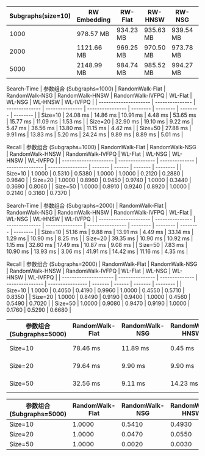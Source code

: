 | Subgraphs(size=10) | RW Embedding | RW-Flat | RW-HNSW | RW-NSG | RW-IVFPQ | WL Embedding | WL-Flat | WL-HNSW | WL-NSG | WL-IVFPQ |
|----------------|----------------------|-----------------|-----------------|---------------|-----------------|--------------|---------|---------|--------|---------|
| 1000           | 978.57 MB            | 934.23 MB       | 935.63 MB       | 939.54 MB     | 948.13 MB       | 1011.38 MB   | 1002.30 MB | 1002.30 MB | 1002.46 MB | 1004.96 MB |
| 2000           | 1121.66 MB           | 969.25 MB       | 970.50 MB       | 973.78 MB     | 974.25 MB       | 1167.21 MB   | 974.34 MB | 974.34 MB | 976.38 MB | 976.38 MB |
| 5000           | 2148.99 MB           | 984.74 MB       | 985.52 MB       | 994.27 MB     | 1033.34 MB      | 2491.96 MB   | 1021.43 MB | 1021.43 MB | 1025.18 MB | 1025.18 MB |






Search-Time
| 参数组合 (Subgraphs=1000) | RandomWalk-Flat | RandomWalk-NSG | RandomWalk-HNSW | RandomWalk-IVFPQ | WL-Flat  | WL-NSG   | WL-HNSW  | WL-IVFPQ |
| --------------------- | --------------- | -------------- | --------------- | ---------------- | -------- | -------- | -------- | -------- |
| Size=10               | 24.08 ms        | 14.86 ms       | 10.91 ms        | 4.48 ms          | 53.65 ms | 15.77 ms | 11.09 ms | 1.53 ms  |
| Size=20               | 32.90 ms        | 19.10 ms       | 9.22 ms         | 5.47 ms          | 36.56 ms | 13.80 ms | 11.15 ms | 4.42 ms  |
| Size=50               | 27.88 ms        | 9.91 ms        | 13.83 ms        | 5.20 ms          | 24.24 ms | 9.89 ms  | 8.89 ms  | 5.01 ms  |


Recall
| 参数组合 (Subgraphs=1000) | RandomWalk-Flat | RandomWalk-NSG | RandomWalk-HNSW | RandomWalk-IVFPQ | WL-Flat | WL-NSG | WL-HNSW | WL-IVFPQ |
| --------------------- | --------------- | -------------- | --------------- | ---------------- | ------- | ------ | ------- | -------- |
| Size=10               | 1.0000          | 0.5310         | 0.5380          | 1.0000           | 1.0000  | 0.2120 | 0.2880  | 0.9840   |
| Size=20               | 1.0000          | 0.8960         | 0.9450          | 0.9740           | 1.0000  | 0.3440 | 0.3690  | 0.8060   |
| Size=50               | 1.0000          | 0.8910         | 0.9240          | 0.8920           | 1.0000  | 0.2140 | 0.3160  | 0.7370   |


Search-Time
| 参数组合 (Subgraphs=2000) | RandomWalk-Flat | RandomWalk-NSG | RandomWalk-HNSW | RandomWalk-IVFPQ | WL-Flat  | WL-NSG   | WL-HNSW  | WL-IVFPQ |
| --------------------- | --------------- | -------------- | --------------- | ---------------- | -------- | -------- | -------- | -------- |
| Size=10               | 51.16 ms        | 9.88 ms        | 13.91 ms        | 4.49 ms          | 33.14 ms | 1.29 ms  | 10.90 ms | 8.25 ms  |
| Size=20               | 39.35 ms        | 10.90 ms       | 10.92 ms        | 1.15 ms          | 32.60 ms | 17.49 ms | 10.87 ms | 9.08 ms  |
| Size=50               | 7.83 ms         | 10.90 ms       | 13.93 ms        | 3.06 ms          | 41.91 ms | 14.42 ms | 11.16 ms | 4.35 ms  |

Recall
| 参数组合 (Subgraphs=2000) | RandomWalk-Flat | RandomWalk-NSG | RandomWalk-HNSW | RandomWalk-IVFPQ | WL-Flat | WL-NSG | WL-HNSW | WL-IVFPQ |
| --------------------- | --------------- | -------------- | --------------- | ---------------- | ------- | ------ | ------- | -------- |
| Size=10               | 1.0000          | 0.4050         | 0.4190          | 0.9960           | 1.0000  | 0.4550 | 0.5710  | 0.8350   |
| Size=20               | 1.0000          | 0.8490         | 0.9190          | 0.9400           | 1.0000  | 0.4560 | 0.5490  | 0.7020   |
| Size=50               | 1.0000          | 0.9080         | 0.9470          | 0.9190           | 1.0000  | 0.1760 | 0.5290  | 0.6680   |

| 参数组合 (Subgraphs=5000) | RandomWalk-Flat | RandomWalk-NSG | RandomWalk-HNSW | RandomWalk-IVFPQ | WL-Flat | WL-NSG | WL-HNSW | WL-IVFPQ |
| --------------------- | --------------- | -------------- | --------------- | ---------------- | ------- | ------ | ------- | -------- |
| Size=10               | 78.46 ms        | 11.89 ms       | 0.45 ms         | 5.43 ms          | 9.23 ms | 0.62 ms| 1.47 ms | 10.76 ms |
| Size=20               | 79.64 ms        | 9.90 ms        | 9.90 ms         | 19.77 ms         | 17.60 ms| 13.79 ms| 11.88 ms| 4.93 ms  |
| Size=50               | 32.56 ms        | 9.11 ms        | 14.23 ms        | 12.02 ms         | 69.97 ms| 10.94 ms| 0.92 ms | 5.26 ms  |

| 参数组合 (Subgraphs=5000) | RandomWalk-Flat | RandomWalk-NSG | RandomWalk-HNSW | RandomWalk-IVFPQ | WL-Flat | WL-NSG | WL-HNSW | WL-IVFPQ |
| --------------------- | --------------- | -------------- | --------------- | ---------------- | ------- | ------ | ------- | -------- |
| Size=10               | 1.0000          | 0.5410         | 0.4930          | 0.7910           | 1.0000  | 0.5220 | 0.6940  | 0.6110   |
| Size=20               | 1.0000          | 0.0470         | 0.0550          | 0.8760           | 1.0000  | 0.5160 | 0.7030  | 0.5780   |
| Size=50               | 1.0000          | 0.0020         | 0.0030          | 0.9920           | 1.0000  | 0.6340 | 0.6260  | 0.6170   |